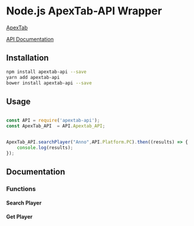 # Node.js ApexTab-API Wrapper
[ApexTab](https://apextab.com/) 

[API Documentation](https://github.com/Tabwire/ApexTab-API)

## Installation 
```sh
npm install apextab-api --save
yarn add apextab-api
bower install apextab-api --save
```


## Usage 
```js

const API = require('apextab-api');
const ApexTab_API  = API.Apextab_API;


ApexTab_API.searchPlayer("Anno",API.Platform.PC).then((results) => {
    console.log(results);
});
```

## Documentation

### Functions

#### Search Player

#### Get Player
